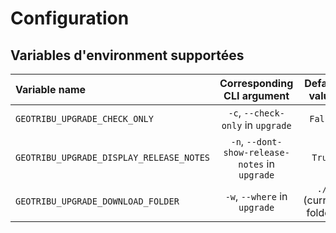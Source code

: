 # Configuration

## Variables d'environment supportées

| Variable name       | Corresponding CLI argument | Default value      |
| :------------------ | :------------------------: | :----------------: |
| `GEOTRIBU_UPGRADE_CHECK_ONLY` | `-c`, `--check-only` in `upgrade`   | `False` |
| `GEOTRIBU_UPGRADE_DISPLAY_RELEASE_NOTES` | `-n`, `--dont-show-release-notes` in `upgrade`   | `True` |
| `GEOTRIBU_UPGRADE_DOWNLOAD_FOLDER` | `-w`, `--where` in `upgrade`   | `./` (current folder) |
